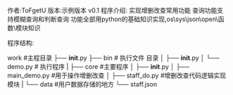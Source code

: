 作者:ToFgetU
版本:示例版本 v0.1
程序介绍:
    实现增删改查常用功能
    查询功能支持模糊查询和判断查询
    功能全部用python的基础知识实现,os\sys\json\open\函数\模块知识


程序结构:

work #主程目录
├── __init__.py
├── bin # 执行文件 目录
│   ├── __init__.py
│   └── demo.py # 执行程序
|
├── core #主要程序
│   ├── __init__.py
│   ├── main_demo.py  #用于操作增删改查
│   ├── staff_do.py      #增删改查代码逻辑实现模块
|
└── data  #用户数据存储的地方
    └── staff.json

